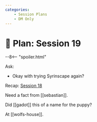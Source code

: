 ```yaml
---
categories:
    - Session Plans
    - DM Only
---
```


# 🔐 Plan: Session 19

--8<-- "spoiler.html"

Ask:

- Okay with trying Syrinscape again?

Recap: [Session 18](../sessions/session-18.md)

Need a fact from [[sebastian]].

Did [[gadot]] this of a name for the puppy?

At [[wolfs-house]].
